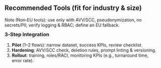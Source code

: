 <!-- TOOLS (EN)
Context (DO NOT render):
BRIEFING_JSON = {{BRIEFING_JSON}}
TOOLS_JSON    = {{TOOLS_JSON}}

Goal:
Produce an HTML block “Recommended Tools (fit for industry & size)” based on TOOLS_JSON.

Rules:
- Use ONLY items from TOOLS_JSON. No external sources.
- Ordering: (1) gdpr_ai_act: yes → partial → unknown, (2) vendor_region: EU/DE → Other/US, (3) integration_effort_1to5 ascending.
- Show up to 6–8 tools.
- Each tool as one <li> with name (linked), one‑liner and pills: effort, price, GDPR/AI‑Act badge, region/residency.
- If a field is missing, omit that pill; never invent values.
- Append a Non‑EU notice (AVV/SCC, pseudonymization, no secrets/PII, logging, RBAC) and a 3‑step integration plan.
- Return CLEAN HTML ONLY.

OUTPUT (HTML only): -->
<section class="card">
  <h2>Recommended Tools (fit for industry &amp; size)</h2>
  <ul class="tool-list">
    <!-- Iterate over TOOLS_JSON in the specified order and render exactly ONE <li> per tool:
    <li>
      <a href="https://example.com">Tool Name</a> – concise value statement
      <span class="pill">Effort 2/5</span>
      <span class="pill">Price €€</span>
      <span class="pill">GDPR/AI‑Act: COMPLIANT|PARTIAL|UNKNOWN</span>
      <span class="pill">Region EU/DE; Residency {{data_residency}}</span>
    </li>
    -->
  </ul>

  <div class="muted" style="margin-top:8px">
    Note (Non‑EU tools): use only with AVV/SCC, pseudonymization, no secrets/PII; verify logging &amp; RBAC; define an EU fallback.
  </div>

  <h3 style="margin-top:12px">3‑Step Integration</h3>
  <ol>
    <li><strong>Pilot</strong> (1–2 flows): narrow dataset, success KPIs, review checklist.</li>
    <li><strong>Hardening</strong>: AVV/SCC check, deletion rules, prompt linting &amp; versioning.</li>
    <li><strong>Rollout</strong>: training, roles/RACI, monitoring KPIs (e.g., turnaround time, error rate).</li>
  </ol>
</section>
